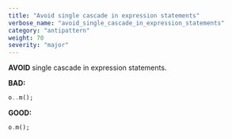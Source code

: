 ```yaml
---
title: "Avoid single cascade in expression statements"
verbose_name: "avoid_single_cascade_in_expression_statements"
category: "antipattern"
weight: 70
severity: "major"
---
```

**AVOID** single cascade in expression statements.

**BAD:**
```dart
o..m();
```

**GOOD:**
```dart
o.m();
```


